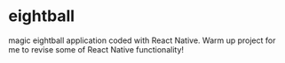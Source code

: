 # eightball
magic eightball application coded with React Native. Warm up project for me to revise some of React Native functionality!
